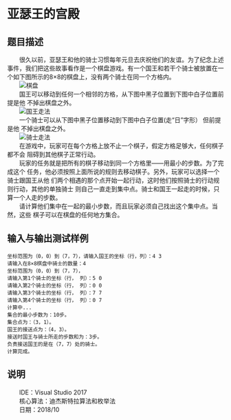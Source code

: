 # 亚瑟王的宫殿  
## 题目描述  
&emsp;&emsp;很久以前，亚瑟王和他的骑士习惯每年元旦去庆祝他们的友谊。为了纪念上述事件，我们把这些故事看作是一个棋盘游戏。有一个国王和若干个骑士被放置在一个如下图所示的8×8的棋盘上，没有两个骑士在同一个方格内。  
&emsp;&emsp;![棋盘](http://cdn.luogu.org/upload/pic/843.png)  
&emsp;&emsp;国王可以移动到任何一个相邻的方格，从下图中黑子位置到下图中白子位置前提是他 不掉出棋盘之外。  
&emsp;&emsp;![国王走法](http://cdn.luogu.org/upload/pic/844.png)  
&emsp;&emsp;一个骑士可以从下图中黑子位置移动到下图中白子位置(走“日”字形） 但前提是他 不掉出棋盘之外。  
&emsp;&emsp;![骑士走法](http://cdn.luogu.org/upload/pic/845.png)  
&emsp;&emsp;在游戏中，玩家可在每个方格上放不止一个棋子，假定方格足够大，任何棋子都不会 阻碍到其他棋子正常行动。  
&emsp;&emsp;玩家的任务就是把所有的棋子移动到同一个方格里——用最小的步数。为了完成这个 任务，他必须按照上面所说的规则去移动棋子。另外，玩家可以选择一个骑士跟国王从他 们两个相遇的那个点开始一起行动，这时他们按照骑士的行动规则行动，其他的单独骑士 则自己一直走到集中点。骑士和国王一起走的时候，只算一个人走的步数。  
&emsp;&emsp;请计算他们集中在一起的最小步数，而且玩家必须自己找出这个集中点。当然，这些 棋子可以在棋盘的任何地方集合。  
## 输入与输出测试样例
```
坐标范围为（0，0）到（7，7），请输入国王的坐标（行，列）：4 3  
请输入在8×8棋盘中骑士的数量：4  
坐标范围为（0，0）到（7，7），  
请输入第1个骑士的坐标（行， 列）：5 0  
请输入第2个骑士的坐标（行， 列）：0 0  
请输入第3个骑士的坐标（行， 列）：7 7  
请输入第4个骑士的坐标（行， 列）：0 7  
计算中...  
集合的最小步数为：10步。  
集合点为：（3，1）。  
国王的接送点为：（4，3）。  
接送时国王与骑士所走的步数和为：3步。  
负责接送国王的是在（7，7）处的骑士。  
计算完成。
```
## 说明
&emsp;&emsp;IDE：Visual Studio 2017  
&emsp;&emsp;核心算法：迪杰斯特拉算法和枚举法  
&emsp;&emsp;日期：2018/10